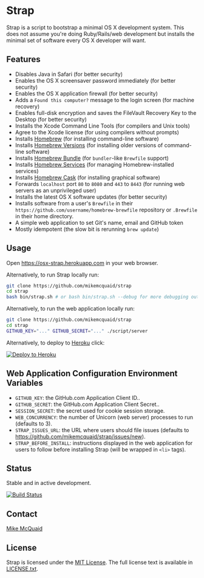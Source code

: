 # Strap
Strap is a script to bootstrap a minimal OS X development system. This does not assume you're doing Ruby/Rails/web development but installs the minimal set of software every OS X developer will want.

## Features
- Disables Java in Safari (for better security)
- Enables the OS X screensaver password immediately (for better security)
- Enables the OS X application firewall (for better security)
- Adds a `Found this computer?` message to the login screen (for machine recovery)
- Enables full-disk encryption and saves the FileVault Recovery Key to the Desktop (for better security)
- Installs the Xcode Command Line Tools (for compilers and Unix tools)
- Agree to the Xcode license (for using compilers without prompts)
- Installs [Homebrew](http://brew.sh) (for installing command-line software)
- Installs [Homebrew Versions](https://github.com/Homebrew/homebrew-versions) (for installing older versions of command-line software)
- Installs [Homebrew Bundle](https://github.com/Homebrew/homebrew-bundle) (for `bundler`-like `Brewfile` support)
- Installs [Homebrew Services](https://github.com/Homebrew/homebrew-services) (for managing Homebrew-installed services)
- Installs [Homebrew Cask](https://github.com/caskroom/homebrew-cask) (for installing graphical software)
- Forwards `localhost` port `80` to `8080` and `443` to `8443` (for running web servers as an unprivileged user)
- Installs the latest OS X software updates (for better security)
- Installs software from a user's `Brewfile` in their `https://github.com/username/homebrew-brewfile` repository or `.Brewfile` in their home directory.
- A simple web application to set Git's name, email and GitHub token
- Mostly idempotent (the slow bit is rerunning `brew update`)

## Usage
Open https://osx-strap.herokuapp.com in your web browser.

Alternatively, to run Strap locally run:
```bash
git clone https://github.com/mikemcquaid/strap
cd strap
bash bin/strap.sh # or bash bin/strap.sh --debug for more debugging output
```

Alternatively, to run the web application locally run:
```bash
git clone https://github.com/mikemcquaid/strap
cd strap
GITHUB_KEY="..." GITHUB_SECRET="..." ./script/server
```

Alternatively, to deploy to [Heroku](https://www.heroku.com) click:

[![Deploy to Heroku](https://www.herokucdn.com/deploy/button.svg)](https://heroku.com/deploy)

## Web Application Configuration Environment Variables
- `GITHUB_KEY`: the GitHub.com Application Client ID..
- `GITHUB_SECRET`: the GitHub.com Application Client Secret..
- `SESSION_SECRET`: the secret used for cookie session storage.
- `WEB_CONCURRENCY`: the number of Unicorn (web server) processes to run (defaults to 3).
- `STRAP_ISSUES_URL`: the URL where users should file issues (defaults to https://github.com/mikemcquaid/strap/issues/new).
- `STRAP_BEFORE_INSTALL`: instructions displayed in the web application for users to follow before installing Strap (will be wrapped in `<li>` tags).

## Status
Stable and in active development.

[![Build Status](https://travis-ci.org/mikemcquaid/strap.svg)](https://travis-ci.org/mikemcquaid/strap)

## Contact
[Mike McQuaid](mailto:mike@mikemcquaid.com)

## License
Strap is licensed under the [MIT License](http://en.wikipedia.org/wiki/MIT_License).
The full license text is available in [LICENSE.txt](https://github.com/mikemcquaid/strap/blob/master/LICENSE.txt).
